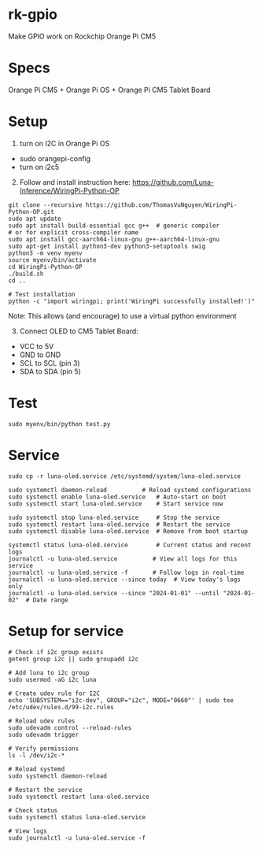 # rk-gpio
Make GPIO work on Rockchip Orange Pi CM5

# Specs

Orange Pi CM5 + Orange Pi OS + Orange Pi CM5 Tablet Board

# Setup

1. turn on I2C in Orange Pi OS
- sudo orangepi-config
- turn on i2c5

2. Follow and install instruction here: https://github.com/Luna-Inference/WiringPi-Python-OP
```
git clone --recursive https://github.com/ThomasVuNguyen/WiringPi-Python-OP.git
sudo apt update
sudo apt install build-essential gcc g++  # generic compiler
# or for explicit cross-compiler name
sudo apt install gcc-aarch64-linux-gnu g++-aarch64-linux-gnu
sudo apt-get install python3-dev python3-setuptools swig
python3 -m venv myenv
source myenv/bin/activate
cd WiringPi-Python-OP
./build.sh
cd ..
```
```
# Test installation
python -c "import wiringpi; print('WiringPi successfully installed!')"
```

Note: This allows (and encourage) to use a virtual python environment

3. Connect OLED to CM5 Tablet Board:
- VCC to 5V
- GND to GND
- SCL to SCL (pin 3)
- SDA to SDA (pin 5)


# Test

```
sudo myenv/bin/python test.py
```

# Service
```
sudo cp -r luna-oled.service /etc/systemd/system/luna-oled.service

sudo systemctl daemon-reload          # Reload systemd configurations
sudo systemctl enable luna-oled.service   # Auto-start on boot
sudo systemctl start luna-oled.service    # Start service now

sudo systemctl stop luna-oled.service     # Stop the service
sudo systemctl restart luna-oled.service  # Restart the service
sudo systemctl disable luna-oled.service  # Remove from boot startup

systemctl status luna-oled.service        # Current status and recent logs
journalctl -u luna-oled.service          # View all logs for this service
journalctl -u luna-oled.service -f       # Follow logs in real-time
journalctl -u luna-oled.service --since today  # View today's logs only
journalctl -u luna-oled.service --since "2024-01-01" --until "2024-01-02"  # Date range
```

# Setup for service

```
# Check if i2c group exists
getent group i2c || sudo groupadd i2c

# Add luna to i2c group
sudo usermod -aG i2c luna

# Create udev rule for I2C
echo 'SUBSYSTEM=="i2c-dev", GROUP="i2c", MODE="0660"' | sudo tee /etc/udev/rules.d/99-i2c.rules

# Reload udev rules
sudo udevadm control --reload-rules
sudo udevadm trigger

# Verify permissions
ls -l /dev/i2c-*
```
```
# Reload systemd
sudo systemctl daemon-reload

# Restart the service
sudo systemctl restart luna-oled.service

# Check status
sudo systemctl status luna-oled.service

# View logs
sudo journalctl -u luna-oled.service -f
```